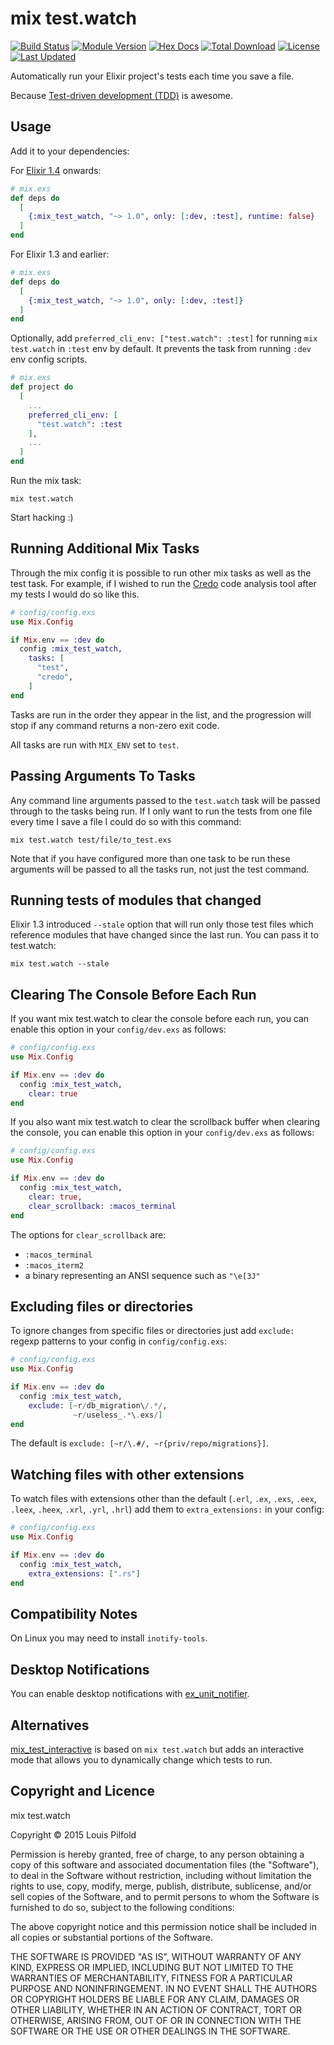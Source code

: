 # mix test.watch

[![Build Status](https://travis-ci.org/lpil/mix-test.watch.svg?branch=master)](https://travis-ci.org/lpil/mix-test.watch)
[![Module Version](https://img.shields.io/hexpm/v/mix_test_watch.svg)](https://hex.pm/packages/mix_test_watch)
[![Hex Docs](https://img.shields.io/badge/hex-docs-lightgreen.svg)](https://hexdocs.pm/mix_test_watch/)
[![Total Download](https://img.shields.io/hexpm/dt/mix_test_watch.svg)](https://hex.pm/packages/mix_test_watch)
[![License](https://img.shields.io/hexpm/l/mix_test_watch.svg)](https://github.com/lpil/mix-test.watch/blob/master/LICENSE)
[![Last Updated](https://img.shields.io/github/last-commit/lpil/mix-test.watch.svg)](https://github.com/lpil/mix-test.watch/commits/master)

Automatically run your Elixir project's tests each time you save a file.

Because [Test-driven development (TDD)](https://en.wikipedia.org/wiki/Test-driven_development)
is awesome.

## Usage

Add it to your dependencies:

For [Elixir 1.4](https://github.com/elixir-lang/elixir/blob/v1.4/CHANGELOG.md#application-inference)
onwards:

```elixir
# mix.exs
def deps do
  [
    {:mix_test_watch, "~> 1.0", only: [:dev, :test], runtime: false}
  ]
end
```

For Elixir 1.3 and earlier:

```elixir
# mix.exs
def deps do
  [
    {:mix_test_watch, "~> 1.0", only: [:dev, :test]}
  ]
end
```

Optionally, add `preferred_cli_env: ["test.watch": :test]` for running `mix test.watch` in `:test` env by default.
It prevents the task from running `:dev` env config scripts.

```elixir
# mix.exs
def project do
  [
    ...
    preferred_cli_env: [
      "test.watch": :test
    ],
    ...
  ]
end
```

Run the mix task:

```
mix test.watch
```

Start hacking :)

## Running Additional Mix Tasks

Through the mix config it is possible to run other mix tasks as well as the
test task. For example, if I wished to run the [Credo][credo] code analysis
tool after my tests I would do so like this.

[credo]: https://github.com/rrrene/credo

```elixir
# config/config.exs
use Mix.Config

if Mix.env == :dev do
  config :mix_test_watch,
    tasks: [
      "test",
      "credo",
    ]
end
```

Tasks are run in the order they appear in the list, and the progression will
stop if any command returns a non-zero exit code.

All tasks are run with `MIX_ENV` set to `test`.

## Passing Arguments To Tasks

Any command line arguments passed to the `test.watch` task will be passed
through to the tasks being run. If I only want to run the tests from one file
every time I save a file I could do so with this command:

```
mix test.watch test/file/to_test.exs
```

Note that if you have configured more than one task to be run these arguments
will be passed to all the tasks run, not just the test command.

## Running tests of modules that changed

Elixir 1.3 introduced `--stale` option that will run only those test files which reference modules that have changed since the last run. You can pass it to test.watch:

```
mix test.watch --stale
```

## Clearing The Console Before Each Run

If you want mix test.watch to clear the console before each run, you can
enable this option in your `config/dev.exs` as follows:

```elixir
# config/config.exs
use Mix.Config

if Mix.env == :dev do
  config :mix_test_watch,
    clear: true
end
```

If you also want mix test.watch to clear the scrollback buffer when clearing
the console, you can enable this option in your `config/dev.exs` as follows:

```elixir
# config/config.exs
use Mix.Config

if Mix.env == :dev do
  config :mix_test_watch,
    clear: true,
    clear_scrollback: :macos_terminal
end
```

The options for `clear_scrollback` are:

- `:macos_terminal`
- `:macos_iterm2`
- a binary representing an ANSI sequence such as `"\e[3J"`

## Excluding files or directories

To ignore changes from specific files or directories just add `exclude:` regexp
patterns to your config in `config/config.exs`:

```elixir
# config/config.exs
use Mix.Config

if Mix.env == :dev do
  config :mix_test_watch,
    exclude: [~r/db_migration\/.*/,
              ~r/useless_.*\.exs/]
end
```

The default is `exclude: [~r/\.#/, ~r{priv/repo/migrations}]`.

## Watching files with other extensions

To watch files with extensions other than the default (`.erl`, `.ex`, `.exs`, `.eex`, `.leex`, `.heex`, `.xrl`, `.yrl`, `.hrl`) add them to `extra_extensions:` in your config:

```elixir
# config/config.exs
use Mix.Config

if Mix.env == :dev do
  config :mix_test_watch,
    extra_extensions: [".rs"]
end
```

## Compatibility Notes

On Linux you may need to install `inotify-tools`.

## Desktop Notifications

You can enable desktop notifications with
[ex_unit_notifier](https://github.com/navinpeiris/ex_unit_notifier).

## Alternatives

[mix_test_interactive](https://github.com/influxdata/mix_test_interactive) is based on `mix test.watch` but adds an interactive mode that allows you to dynamically change which tests to run.

## Copyright and Licence

mix test.watch

Copyright © 2015 Louis Pilfold

Permission is hereby granted, free of charge, to any person obtaining
a copy of this software and associated documentation files (the "Software"),
to deal in the Software without restriction, including without limitation
the rights to use, copy, modify, merge, publish, distribute, sublicense,
and/or sell copies of the Software, and to permit persons to whom the
Software is furnished to do so, subject to the following conditions:

The above copyright notice and this permission notice shall be included
in all copies or substantial portions of the Software.

THE SOFTWARE IS PROVIDED "AS IS", WITHOUT WARRANTY OF ANY KIND,
EXPRESS OR IMPLIED, INCLUDING BUT NOT LIMITED TO THE WARRANTIES
OF MERCHANTABILITY, FITNESS FOR A PARTICULAR PURPOSE AND NONINFRINGEMENT.
IN NO EVENT SHALL THE AUTHORS OR COPYRIGHT HOLDERS BE LIABLE FOR ANY CLAIM,
DAMAGES OR OTHER LIABILITY, WHETHER IN AN ACTION OF CONTRACT,
TORT OR OTHERWISE, ARISING FROM, OUT OF OR IN CONNECTION WITH THE SOFTWARE
OR THE USE OR OTHER DEALINGS IN THE SOFTWARE.

